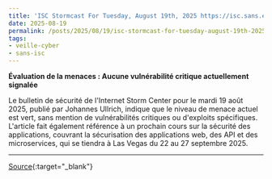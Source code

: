```yaml
---
title: 'ISC Stormcast For Tuesday, August 19th, 2025 https://isc.sans.edu/podcastdetail/9576, (Tue, Aug 19th)'
date: 2025-08-19
permalink: /posts/2025/08/19/isc-stormcast-for-tuesday-august-19th-2025-httpsiscsansedupodcastdetail9576-tue-aug-19th/
tags:
- veille-cyber
- sans-isc
---
```

**Évaluation de la menaces : Aucune vulnérabilité critique actuellement signalée**

Le bulletin de sécurité de l'Internet Storm Center pour le mardi 19 août 2025, publié par Johannes Ullrich, indique que le niveau de menace actuel est vert, sans mention de vulnérabilités critiques ou d'exploits spécifiques. L'article fait également référence à un prochain cours sur la sécurité des applications, couvrant la sécurisation des applications web, des API et des microservices, qui se tiendra à Las Vegas du 22 au 27 septembre 2025.

---
[Source](https://isc.sans.edu/diary/rss/32210){:target="_blank"}
